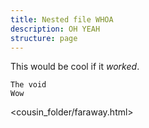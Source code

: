 ```yaml
---
title: Nested file WHOA
description: OH YEAH
structure: page
---
```


This would be cool if it *worked*.

    The void
    Wow

<cousin_folder/faraway.html>